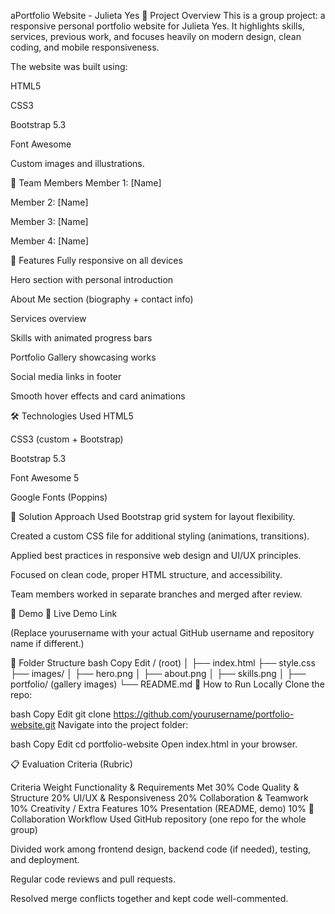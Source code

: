 aPortfolio Website - Julieta Yes
📄 Project Overview
This is a group project: a responsive personal portfolio website for Julieta Yes.
It highlights skills, services, previous work, and focuses heavily on modern design, clean coding, and mobile responsiveness.

The website was built using:

HTML5

CSS3

Bootstrap 5.3

Font Awesome

Custom images and illustrations.

👥 Team Members
Member 1: [Name]

Member 2: [Name]

Member 3: [Name]

Member 4: [Name]

🎯 Features
Fully responsive on all devices

Hero section with personal introduction

About Me section (biography + contact info)

Services overview

Skills with animated progress bars

Portfolio Gallery showcasing works

Social media links in footer

Smooth hover effects and card animations

🛠 Technologies Used
HTML5

CSS3 (custom + Bootstrap)

Bootstrap 5.3

Font Awesome 5

Google Fonts (Poppins)

🧠 Solution Approach
Used Bootstrap grid system for layout flexibility.

Created a custom CSS file for additional styling (animations, transitions).

Applied best practices in responsive web design and UI/UX principles.

Focused on clean code, proper HTML structure, and accessibility.

Team members worked in separate branches and merged after review.

📸 Demo
🔗 Live Demo Link

(Replace yourusername with your actual GitHub username and repository name if different.)

📁 Folder Structure
bash
Copy
Edit
/ (root)
│
├── index.html
├── style.css
├── images/
│   ├── hero.png
│   ├── about.png
│   ├── skills.png
│   ├── portfolio/ (gallery images)
└── README.md
🚀 How to Run Locally
Clone the repo:

bash
Copy
Edit
git clone https://github.com/yourusername/portfolio-website.git
Navigate into the project folder:

bash
Copy
Edit
cd portfolio-website
Open index.html in your browser.

📋 Evaluation Criteria (Rubric)

Criteria	Weight
Functionality & Requirements Met	30%
Code Quality & Structure	20%
UI/UX & Responsiveness	20%
Collaboration & Teamwork	10%
Creativity / Extra Features	10%
Presentation (README, demo)	10%
🤝 Collaboration Workflow
Used GitHub repository (one repo for the whole group)

Divided work among frontend design, backend code (if needed), testing, and deployment.

Regular code reviews and pull requests.

Resolved merge conflicts together and kept code well-commented.
